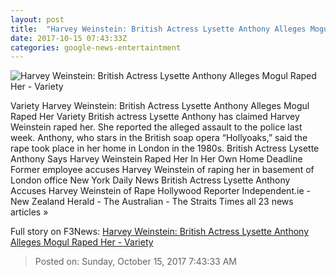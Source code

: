 ```yaml
---
layout: post
title:  "Harvey Weinstein: British Actress Lysette Anthony Alleges Mogul Raped Her - Variety"
date: 2017-10-15 07:43:33Z
categories: google-news-entertaintment
---
```


![Harvey Weinstein: British Actress Lysette Anthony Alleges Mogul Raped Her - Variety](https://pmcvariety.files.wordpress.com/2017/10/lysette-anthony.jpg?w=700&h=393&crop=1)

Variety Harvey Weinstein: British Actress Lysette Anthony Alleges Mogul Raped Her Variety British actress Lysette Anthony has claimed Harvey Weinstein raped her. She reported the alleged assault to the police last week. Anthony, who stars in the British soap opera “Hollyoaks,” said the rape took place in her home in London in the 1980s. British Actress Lysette Anthony Says Harvey Weinstein Raped Her In Her Own Home Deadline Former employee accuses Harvey Weinstein of raping her in basement of London office New York Daily News British Actress Lysette Anthony Accuses Harvey Weinstein of Rape Hollywood Reporter Independent.ie - New Zealand Herald - The Australian - The Straits Times all 23 news articles »


Full story on F3News: [Harvey Weinstein: British Actress Lysette Anthony Alleges Mogul Raped Her - Variety](http://www.f3nws.com/n/ySNXTD)

> Posted on: Sunday, October 15, 2017 7:43:33 AM
